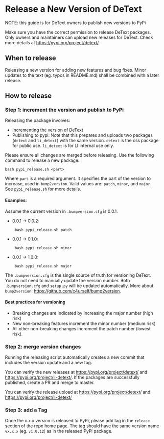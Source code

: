 Release a New Version of DeText
=========
NOTE: this guide is for DeText owners to publish new versions to PyPi

 Make sure you have the correct permission to release DeText packages. Only owners and maintainers can upload new releases for DeText. Check more details at https://pypi.org/project/detext/.


## When to release
Releasing a new version for adding new features and bug fixes. Minor updates to the text (eg. typos in README.md) shall be combined with a later release.


## How to release

### Step 1: increment the version and publish to PyPi
Releasing the package involves:
* Incrementing the version of DeText
* Publishing to pypi: Note that this prepares and uploads two packages (`detext` and `li_detext`) with the same version. `detext` is the oss package for public use. `li_detext` is for LI internal use only.

Please ensure all changes are merged before releasing. Use the following command to release a new package:
```shell script
bash pypi_release.sh <part>
```
Where `part` is a required argument. It specifies the part of the version to increase, used in `bump2version`. Valid values are: `patch`, `minor`, and `major`. See `pypi_release.sh` for more details.

#### Examples:

Assume the current version in `.bumpversion.cfg` is 0.0.1.

* 0.0.1 -> 0.0.2:
    ```shell script
     bash pypi_release.sh patch
    ```
* 0.0.1 -> 0.1.0:
    ```shell script
     bash pypi_release.sh minor
    ```
* 0.0.1 -> 1.0.0:
    ```shell script
     bash pypi_release.sh major
    ```

The `.bumpversion.cfg` is the single source of truth for versioning DeText. You do not need to manually update the version number. Both `.bumpversion.cfg` and `setup.py` will be updated automatically. More about `bump2version`: https://github.com/c4urself/bump2version.
#### Best practices for versioning 
* Breaking changes are indicated by increasing the major number (high risk)
* New non-breaking features increment the minor number (medium risk)
* All other non-breaking changes increment the patch number (lowest risk). 

### Step 2: merge version changes
Running the releasing script automatically creates a new commit that includes the version update and a new tag. 

You can verify the new releases at https://pypi.org/project/detext/ and https://pypi.org/project/li-detext/. If the packages are successfully published, create a PR and merge to master.


You can verify the release upload at https://pypi.org/project/detext/ and https://pypi.org/project/li-detext/


### Step 3: add a Tag

Once the x.x.x version is released to PyPi, please add tag in the `release` section of the repo home page. The tag should have the same version name `vx.x.x` (eg. `v1.0.12`) as in the released PyPi package. 
